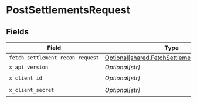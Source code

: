 # PostSettlementsRequest


## Fields

| Field                                                                                                  | Type                                                                                                   | Required                                                                                               | Description                                                                                            |
| ------------------------------------------------------------------------------------------------------ | ------------------------------------------------------------------------------------------------------ | ------------------------------------------------------------------------------------------------------ | ------------------------------------------------------------------------------------------------------ |
| `fetch_settlement_recon_request`                                                                       | [Optional[shared.FetchSettlementReconRequest]](undefined/models/shared/fetchsettlementreconrequest.md) | :heavy_minus_sign:                                                                                     | N/A                                                                                                    |
| `x_api_version`                                                                                        | *Optional[str]*                                                                                        | :heavy_minus_sign:                                                                                     | N/A                                                                                                    |
| `x_client_id`                                                                                          | *Optional[str]*                                                                                        | :heavy_check_mark:                                                                                     | N/A                                                                                                    |
| `x_client_secret`                                                                                      | *Optional[str]*                                                                                        | :heavy_check_mark:                                                                                     | N/A                                                                                                    |